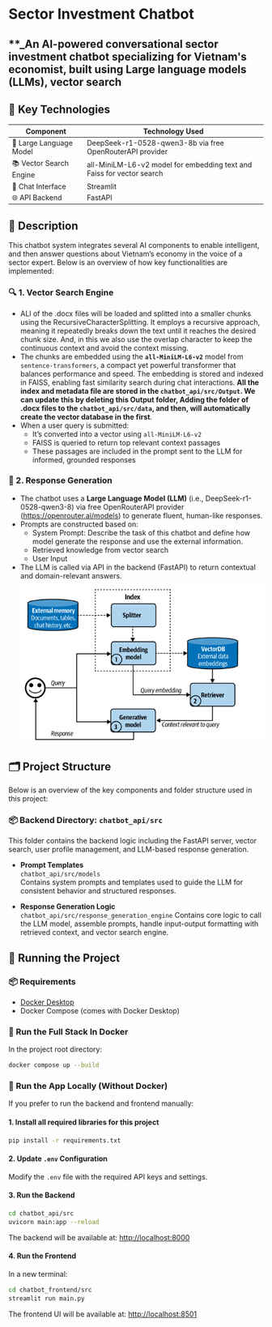 #  Sector Investment Chatbot

**_An AI-powered conversational sector investment chatbot specializing for Vietnam's economist, built using **Large language models (LLMs)**, **vector search**
---
## 🧠 Key Technologies

| Component              | Technology Used                   |
|------------------------|------------------------------------|
| 🧠 Large Language Model | DeepSeek-r1-0528-qwen3-8b via free OpenRouterAPI provider   |
| 📚 Vector Search Engine | all-MiniLM-L6-v2 model for embedding text and Faiss for vector search  |
| 💬 Chat Interface        | Streamlit                         |
| 🌐 API Backend          | FastAPI                          |

## 📘 Description

This chatbot system integrates several AI components to enable intelligent, and then answer questions about Vietnam’s economy in the voice of a sector expert. Below is an overview of how key functionalities are implemented:

### 🔍 1. Vector Search Engine

- ALl of the .docx files will be loaded and splitted into a smaller chunks using the RecursiveCharacterSplitting. It employs a recursive approach, meaning it repeatedly breaks down the text until it reaches the desired chunk size. And, in this we also use the overlap character to keep the continuous context and avoid the context missing. 
- The chunks are embedded using the **`all-MiniLM-L6-v2`** model from `sentence-transformers`, a compact yet powerful transformer that balances performance and speed. The embedding is stored and indexed in FAISS, enabling fast similarity search during chat interactions. **All the index and metadata file are stored in the `chatbot_api/src/Output`. We can update this by deleting this Output folder, Adding the folder of .docx files to the `chatbot_api/src/data`, and then, will automatically create the vector database in the first**. 
- When a user query is submitted:
  - It’s converted into a vector using `all-MiniLM-L6-v2`
  - FAISS is queried to return top relevant context passages
  - These passages are included in the prompt sent to the LLM for informed, grounded responses

### 🧠 2. Response Generation

- The chatbot uses a **Large Language Model (LLM)** (i.e., DeepSeek-r1-0528-qwen3-8) via free OpenRouterAPI provider (https://openrouter.ai/models) to generate fluent, human-like responses.
- Prompts are constructed based on:
  - System Prompt: Describe the task of this chatbot and define how model generate the response and use the external information. 
  - Retrieved knowledge from vector search
  - User Input
- The LLM is called via API in the backend (FastAPI) to return contextual and domain-relevant answers.
![Response Generation Workflow (Source: From AI Engineer Book (Chip Huyen))](workflow_chart.PNG)

## 🗂 Project Structure

Below is an overview of the key components and folder structure used in this project:

### 📦 Backend Directory: `chatbot_api/src`

This folder contains the backend logic including the FastAPI server, vector search, user profile management, and LLM-based response generation.

- **Prompt Templates**  
  `chatbot_api/src/models`  
  Contains system prompts and templates used to guide the LLM for consistent behavior and structured responses.

- **Response Generation Logic**  
  `chatbot_api/src/response_generation_engine`
  Contains core logic to call the LLM model, assemble prompts, handle input-output formatting with retrieved context, and vector search engine.

## 🚀 Running the Project

### 📦 Requirements

- [Docker Desktop](https://www.docker.com/products/docker-desktop)
- Docker Compose (comes with Docker Desktop)
  
### 🔧 Run the Full Stack In Docker 

In the project root directory:

```bash
docker compose up --build
```

### 🧪 Run the App Locally (Without Docker)


If you prefer to run the backend and frontend manually:

#### 1. Install all required libraries for this project
```bash
pip install -r requirements.txt
```
 
#### 2. Update `.env` Configuration


Modify the `.env` file with the required API keys and settings.


#### 3. Run the Backend

```bash
cd chatbot_api/src
uvicorn main:app --reload
```
The backend will be available at: [http://localhost:8000](http://127.0.0.1:8000)

#### 4. Run the Frontend

In a new terminal:

```bash
cd chatbot_frontend/src
streamlit run main.py
```

The frontend UI will be available at: [http://localhost:8501](http://localhost:8501)
